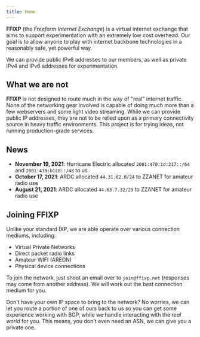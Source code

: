 ```yaml
---
title: Home
---
```


**FFIXP** (the *Freeform Internet Exchange*) is a virtual internet exchange that aims to support experimentation with an extremely low cost overhead. Our goal is to allow anyone to play with internet backbone technologies in a reasonably safe, yet powerful way.

We can provide public IPv6 addresses to our members, as well as private IPv4 and IPv6 addresses for experimentation.

## What we are not

**FFIXP** is not designed to route much in the way of "real" internet traffic. None of the networking gear involved is capable of doing much more than a few webservers and some light video streaming. While we can provide public IP addresses, they are not to be relied upon as a primary connectivity source in heavy traffic environments. This project is for trying ideas, not running production-grade services.

## News

- **November 19, 2021**: Hurricane Electric allocated `2001:470:1d:217::/64` and `2001:470:b1c8::/48` to us
- **October 17, 2021**: ARDC allocated `44.31.62.0/24` to ZZANET for amateur radio use
- **August 21, 2021**: ARDC allocated `44.63.7.32/29` to ZZANET for amateur radio use

## Joining FFIXP

Unlike your standard IXP, we are able operate over various connection mediums, including:

- Virtual Private Networks
- Direct packet radio links
- Amateur WIFI (AREDN)
- Physical device connections

To join the network, just shoot an email over to `join@ffixp.net` (responses may come from another address). We will work out the best connection medium for you.

Don't have your own IP space to bring to the network? No worries, we can let you route a portion of one of ours back to us so you can get some experience working with BGP, while we handle interacting with the *real world* for you. This means, you don't even need an ASN, we can give you a private one.
